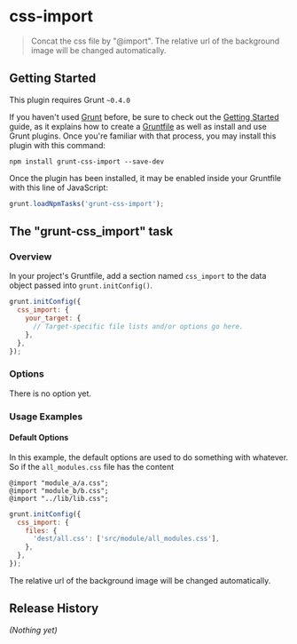 # css-import

> Concat the css file by "@import". The relative url of the background image will be changed automatically.

## Getting Started
This plugin requires Grunt `~0.4.0`

If you haven't used [Grunt](http://gruntjs.com/) before, be sure to check out the [Getting Started](http://gruntjs.com/getting-started) guide, as it explains how to create a [Gruntfile](http://gruntjs.com/sample-gruntfile) as well as install and use Grunt plugins. Once you're familiar with that process, you may install this plugin with this command:

```shell
npm install grunt-css-import --save-dev
```

Once the plugin has been installed, it may be enabled inside your Gruntfile with this line of JavaScript:

```js
grunt.loadNpmTasks('grunt-css-import');
```

## The "grunt-css_import" task

### Overview
In your project's Gruntfile, add a section named `css_import` to the data object passed into `grunt.initConfig()`.

```js
grunt.initConfig({
  css_import: {
    your_target: {
      // Target-specific file lists and/or options go here.
    },
  },
});
```

### Options
There is no option yet.

### Usage Examples

#### Default Options
In this example, the default options are used to do something with whatever. So if the `all_modules.css` file has the content


    @import "module_a/a.css";
    @import "module_b/b.css";
    @import "../lib/lib.css";


```js
grunt.initConfig({
  css_import: {
    files: {
      'dest/all.css': ['src/module/all_modules.css'],
    },
  },
});
```

The relative url of the background image will be changed automatically.

## Release History
_(Nothing yet)_
